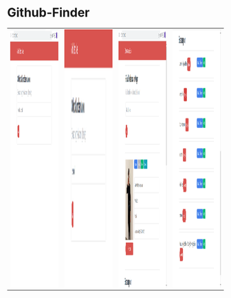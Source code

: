 # Github-Finder

<table>
  <tr>
    <td> <img src="https://raw.githubusercontent.com/Semihocakli/Github-Finder/main/images/1.png" width="400" height="600"> </td>
    <td> <img src="https://raw.githubusercontent.com/Semihocakli/Github-Finder/main/images/2.png" width="400" height="600"> </td>
    <td> <img src="https://raw.githubusercontent.com/Semihocakli/Github-Finder/main/images/3.png" width="400" height="600"> </td>
    <td> <img src="https://raw.githubusercontent.com/Semihocakli/Github-Finder/main/images/4.png" width="400" height="600"> </td>
  </tr>
</table>
